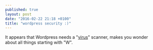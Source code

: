 ```yaml
---
published: true
layout: post
date: "2016-02-22 21:18 +0100"
title: "wordpress security :)"
---
```


It appears that Wordpress needs a "[virus](https://wordpress.org/plugins/wordfence/)" scanner, makes you wonder about all things starting with "W".

